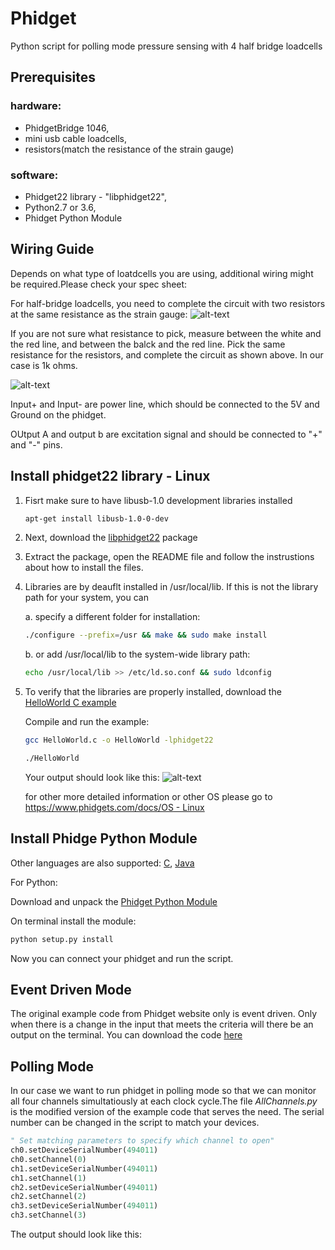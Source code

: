 # Phidget
Python script for polling mode pressure sensing with 4 half bridge loadcells

## Prerequisites
### hardware:  
* PhidgetBridge 1046, 
* mini usb cable loadcells, 
* resistors(match the resistance of the strain gauge)

### software:
* Phidget22 library - "libphidget22",
* Python2.7 or 3.6,
* Phidget Python Module


## Wiring Guide
Depends on what type of loatdcells you are using, additional wiring might be required.Please check your spec sheet:

For half-bridge loadcells, you need to complete the circuit with two resistors at the same resistance as the strain gauge:
![alt-text](https://www.xsimulator.net/community/attachments/30j0d2t-jpg.24306/)

If you are not sure what resistance to pick, measure between the white and the red line, and between the balck and the red line. Pick the same resistance for the resistors, and complete the circuit as shown above. In our case is 1k ohms.

   ![alt-text](http://www.phidgets.com/images/3136_0_Wiring.jpg)

Input+ and Input- are power line, which should be connected to the 5V and Ground on the phidget.

OUtput A and output b are excitation signal and should be connected to "+" and "-" pins. 


## Install phidget22 library - Linux
1. Fisrt make sure to have libusb-1.0 development libraries installed
   ```bash
   apt-get install libusb-1.0-0-dev
   ```
2. Next, download the 
[libphidget22](https://www.phidgets.com/downloads/phidget22/libraries/linux/libphidget22.tar.gz)
package
3. Extract the package, open the README file and follow the instrustions about how to install the files.

3. Libraries are by deauflt installed in /usr/local/lib. If this is not the library path for your system, you can

   a. specify a different folder for installation:
   ```bash
   ./configure --prefix=/usr && make && sudo make install
   ```
  
   b. or add /usr/local/lib to the system-wide library path:
  
   ```bash
   echo /usr/local/lib >> /etc/ld.so.conf && sudo ldconfig
   ```
4. To verify that the libraries are properly installed, download the 
[HelloWorld C example](https://www.phidgets.com/downloads/phidget22/examples/c/Manager/Phidget22_HelloWorld_C_Ex.zip)

   Compile and run the example:
   ```bash
   gcc HelloWorld.c -o HelloWorld -lphidget22
   ```
   ```bash
   ./HelloWorld
   ```
   Your output should look like this:
   ![alt-text](https://www.phidgets.com/docs/images/1/1a/Linux_helloworld.PNG)
   
   
   for other more detailed information or other OS please go to [https://www.phidgets.com/docs/OS - Linux](https://www.phidgets.com/docs/OS_-_Linux#Getting_Started_with_Linux)
   
   
## Install Phidge Python Module
Other languages are also supported: 
[C](https://www.phidgets.com/docs/Language_-_C),
[Java](https://www.phidgets.com/docs/Language_-_Java) 

For Python:

Download and unpack the 
[Phidget Python Module](https://www.phidgets.com/downloads/phidget22/libraries/any/Phidget22Python.zip)

On terminal install the module:
```bash
python setup.py install
```

Now you can connect your phidget and run the script.


## Event Driven Mode
The original example code from Phidget website only is event driven. Only when there is a change in the input that meets the criteria will there be an output on the terminal. You can download the code
[here](https://www.phidgets.com/downloads/phidget22/examples/python/VoltageRatioInput/Phidget22_VoltageRatio_Python_Ex.zip)


## Polling Mode
In our case we want to run phidget in polling mode so that we can monitor all four channels simultatiously at each clock cycle.The file *AllChannels.py* is the modified version of the example code that serves the need. The serial number can be changed in the script to match your devices.
```python
" Set matching parameters to specify which channel to open"
ch0.setDeviceSerialNumber(494011)
ch0.setChannel(0)
ch1.setDeviceSerialNumber(494011)
ch1.setChannel(1)
ch2.setDeviceSerialNumber(494011)
ch2.setChannel(2)
ch3.setDeviceSerialNumber(494011)
ch3.setChannel(3)
```
The output should look like this:

